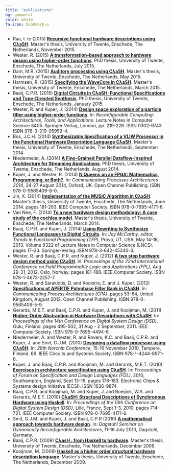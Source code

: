 ```yaml
---
title: "publications"
bg: gunmetal
color: white
fa-icon: bookmark-o
---
```


* Raa, I. te (2015) __[Recursive functional hardware descriptions using CλaSH](http://essay.utwente.nl/68804/)__. Master's thesis, University of Twente, Enschede, The Netherlands, November 2015.
* Wester, R. (2015) __[A transformation-based approach to hardware design using higher-order functions](http://doc.utwente.nl/96278/)__. PhD thesis, University of Twente, Enschede, The Netherlands, July 2015.
* Dam, M.R. (2015) __[Auditory processing using CλaSH](http://essay.utwente.nl/67613/)__. Master's thesis, University of Twente, Enschede, The Netherlands, May 2015.
* Harmsen, R. (2015) __[Specifying the WaveCore in CλaSH](http://essay.utwente.nl/66896/)__. Master's thesis, University of Twente, Enschede, The Netherlands, March 2015.
* Baaij, C.P.R. (2015) __[Digital Circuits in CλaSH: Functional Specifications and Type-Directed Synthesis](http://doc.utwente.nl/93962/)__. PhD thesis, University of Twente, Enschede, The Netherlands, January 2015.
* Wester, R. and Kuper, J. (2014) __[Design space exploration of a particle filter using higher-order functions](http://doc.utwente.nl/90642/)__. In: _Reconfigurable Computing: Architectures, Tools, and Applications_. Lecture Notes in Computer Science 8405. Springer Verlag, London, pp. 219-226. ISSN 0302-9743 ISBN 978-3-319-05959-4.
* Bos, J.C.H. (2014) __[Synthesizable Specification of a VLIW Processor in the Functional Hardware Description Language CλaSH](http://essay.utwente.nl/66086/)__. Master's thesis, University of Twente, Enschede, The Netherlands, September 2014.
* Niedermeier, A. (2014) __[A Fine-Grained Parallel Dataflow-Inspired Architecture for Streaming Applications](http://doc.utwente.nl/91607/)__. PhD thesis, University of Twente, Enschede, The Netherlands, August 2014.
* Kuper, J. and Wester, R. (2014) __[N Queens on an FPGA: Mathematics, Programming, or Both?](http://doc.utwente.nl/94663/)__. In: _Communicating Processes Architectures 2014_, 24-27 August 2014, Oxford, UK. Open Channel Publishing. ISBN 978-0-9565409-8-0.
* Jin, X. (2014) __[Implementation of the MUSIC Algorithm in CλaSH](http://essay.utwente.nl/65225/)__. Master's thesis, University of Twente, Enschede, The Netherlands, June 2014. pages 181-203. IEEE Computer Society. ISBN 978-0-7695-4171-6.
* Van Nee, F. (2014) __[To a new hardware design methodology: A case study of the cochlea model](http://essay.utwente.nl/64835/)__. Master's thesis, University of Twente, Enschede, The Netherlands, March 2014.
* Baaij, C.P.R. and Kuper, J. (2014) __[Using Rewriting to Synthesize Functional Languages to Digital Circuits](http://doc.utwente.nl/89215/)__. In: _Jay McCarthy, editor, Trends in Functional Programming (TFP)_, Provo, UT, USA, May 14-16, 2013. Volume 8322 of Lecture Notes in Computer Science (LNCS). pages 17–33. Springer-Verlag. ISBN 978-3-642-45340-3.
* Wester, R. and Baaij, C.P.R. and Kuper, J. (2012) __[A two step hardware design method using CλaSH](http://doc.utwente.nl/82306/)__. In: _Proceedings of the 22nd International Conference on Field Programmable Logic and Applications (FPL)_, Aug 29-31, 2012, Oslo, Norway. pages 181-188. IEEE Computer Society. ISBN 978-1-4673-2257-7.
* Wester, R. and Sarakiotis, D. and Kooistra, E. and J. Kuper. (2012) __[Specifications of APERTIF Polyphase Filter Bank in CλaSH](http://doc.utwente.nl/82307/)__. In: _Communicating Process Architectures (CPA)_, pages 53-64, United Kingdom, August 2012. Open Channel Publishing. ISBN 978-0-9565409-5-9.
* Gerards, M.E.T. and Baaij, C.P.R. and Kuper, J. and Kooijman, M. (2011) __[Higher-Order Abstraction in Hardware Descriptions with CλaSH](http://doc.utwente.nl/78217/)__. In: _Proceedings of the 14th Conference on Digital System Design (DSD)_, Oulu, Finland. pages 495-502, 31 Aug - 2 September, 2011. IEEE Computer Society. ISBN 978-0-7695-4494-6.
* Niedermeier, A. and Wester, R. and Rovers, K.C. and Baaij, C.P.R. and Kuper, J. and Smit, G.J.M. (2010) __[Designing a dataflow processor using CλaSH](http://doc.utwente.nl/74963/)__. In: _28th Norchip Conference_, 15-16 November 2010, Tampere, Finland. 69. IEEE Circuits and Systems Society. ISBN 978-1-4244-8971-8.
* Kuper, J. and Baaij, C.P.R. and Kooijman, M. and Gerards, M.E.T. (2010) __[Exercises in architecture specification using CλaSH](http://doc.utwente.nl/75093/)__. In: _Proceedings of Forum on Specification and Design Languages (FDL)_, 2010, Southampton, England, Sept 13-16. pages 178-183. Electronic Chips & Systems design Initiative (ECSI). ISSN 1636-9874.
* Baaij, C.P.R. and Kooijman, M. and Kuper, J. and Boeijink, W.A. and Gerards, M.E.T. (2010) __[CλaSH: Structural Descriptions of Synchronous Hardware using Haskell](http://doc.utwente.nl/73124/)__. In: _Proceedings of the 13th Conference on Digital System Design (DSD)_, Lille, France, Sept 1-3, 2010. pages 714-721. IEEE Computer Society. ISBN 978-0-7695-4171-6.
* Smit, G.J.M. and Kuper, J. and Baaij, C.P.R (2010) __[A mathematical approach towards hardware design](http://doc.utwente.nl/75334/)__. In: _Dagstuhl Seminar on Dynamically Reconfigurable Architectures_, 11-16 July 2010, Dagstuhl, Germany.
* Baaij, C.P.R. (2009) __[CλasH : from Haskell to hardware](http://essay.utwente.nl/59482/)__. Master's thesis, University of Twente, Enschede, The Netherlands, December 2009.
* Kooijman, M. (2009) __[Haskell as a higher order structural hardware description language](http://essay.utwente.nl/59381/)__. Master's thesis, University of Twente, Enschede, The Netherlands, December 2009.
